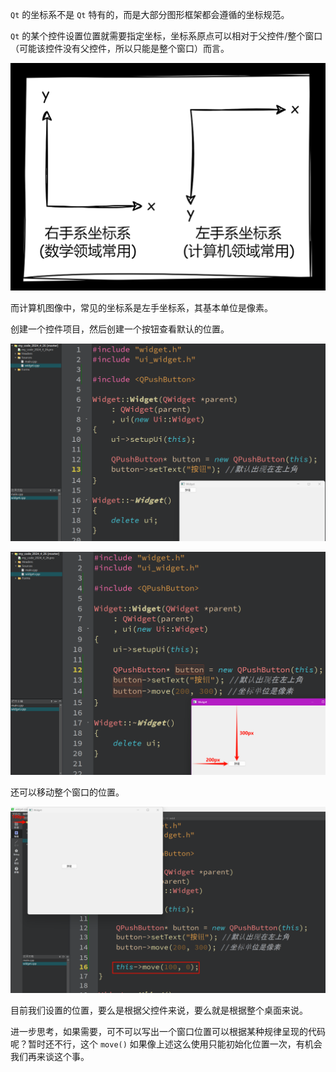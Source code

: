 `Qt` 的坐标系不是 `Qt` 特有的，而是大部分图形框架都会遵循的坐标规范。

`Qt` 的某个控件设置位置就需要指定坐标，坐标系原点可以相对于父控件/整个窗口（可能该控件没有父控件，所以只能是整个窗口）而言。

![1714126148014](assets/1714126148014.jpg)

而计算机图像中，常见的坐标系是左手坐标系，其基本单位是像素。

创建一个控件项目，然后创建一个按钮查看默认的位置。

![image-20240426181606723](assets/image-20240426181606723.png)

![image-20240426182412420](assets/image-20240426182412420.png)

还可以移动整个窗口的位置。

![image-20240426182545135](assets/image-20240426182545135.png)

目前我们设置的位置，要么是根据父控件来说，要么就是根据整个桌面来说。

进一步思考，如果需要，可不可以写出一个窗口位置可以根据某种规律呈现的代码呢？暂时还不行，这个 `move()` 如果像上述这么使用只能初始化位置一次，有机会我们再来谈这个事。